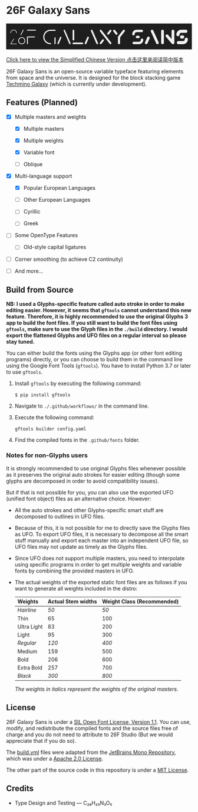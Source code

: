 # 26F Galaxy Sans

![Text “26F Galaxy Sans” in 26F Galaxy Sans displaying a variety of font weights.](./Media/Title.png)

[Click here to view the Simplified Chinese Version 点击这里来阅读简中版本](README_SC.md)

26F Galaxy Sans is an open-source variable typeface featuring elements from space and the universe. It is designed for the block stacking game [Techmino Galaxy](https://github.com/26F-Studio/Techmino_Galaxy) (which is currently under development).

## Features (Planned)

- [x] Multiple masters and weights
  
  - [x] Multiple masters
  
  - [x] Multiple weights
  
  - [x] Variable font
  
  - [ ] Oblique

- [x] Multi-language support
  
  - [x] Popular European Languages
  
  - [ ] Other European Languages
  
  - [ ] Cyrillic
  
  - [ ] Greek

- [ ] Some OpenType Features
  
  - [ ] Old-style capital ligatures

- [ ] Corner smoothing (to achieve C2 continuity)

- [ ] And more…

## Build from Source

**NB: I used a Glyphs-specific feature called auto stroke in order to make editing easier. However, it seems that `gftools` cannot understand this new feature. Therefore, it is highly recommended to use the original Glyphs 3 app to build the font files. If you still want to build the font files using `gftools`, make sure to use the Glyph files in the `./build` directory. I would export the flattened Glyphs and UFO files on a regular interval so please stay tuned.**

You can either build the fonts using the Glyphs app (or other font editing programs) directly, or you can choose to build them in the command line using the Google Font Tools (`gftools`). You have to install Python 3.7 or later to use `gftools`.

1. Install `gftools` by executing the following command:
   
   ```
   $ pip install gftools
   ```

2. Navigate to `./.github/workflows/` in the command line.

3. Execute the following command:
   
   ```
   gftools builder config.yaml
   ```

4. Find the compiled fonts in the `.github/fonts` folder.

### Notes for non-Glyphs users

It is strongly recommended to use original Glyphs files whenever possible as it preserves the original auto strokes for easier editing (though some glyphs are decomposed in order to avoid compatibility issues). 

But if that is not possible for you, you can also use the exported UFO (unified font object) files as an alternative choice. However:

- All the auto strokes and other Glyphs-specific smart stuff are decomposed to outlines in UFO files.

- Because of this, it is not possible for me to directly save the Glyphs files as UFO. To export UFO files, it is necessary to decompose all the smart stuff manually and export each master into an independent UFO file, so UFO files may not update as timely as the Glyphs files.

- Since UFO does not support multiple masters, you need to interpolate using specific programs in order to get multiple weights and variable fonts by combining the provided masters in UFO.

- The actual weights of the exported static font files are as follows if you want to generate all weights included in the distro:
  
  | **Weights** | **Actual Stem widths** | **Weight Class (Recommended)** |
  | ----------- | ---------------------- | ------------------------------ |
  | *Hairline*  | *50*                   | *50*                           |
  | Thin        | 65                     | 100                            |
  | Ultra Light | 83                     | 200                            |
  | Light       | 95                     | 300                            |
  | *Regular*   | *120*                  | *400*                          |
  | Medium      | 159                    | 500                            |
  | Bold        | 206                    | 600                            |
  | Extra Bold  | 257                    | 700                            |
  | *Black*     | *300*                  | *800*                          |
  
  *The weights in italics represent the weights of the original masters.*

## License

26F Galaxy Sans is under a [SIL Open Font License, Version 1.1](https://github.com/26F-Studio/26F-Sans/blob/main/OFL.txt). You can use, modify, and redistribute the compiled fonts and the source files free of charge and you do not need to attribute to 26F Studio (But we would appreciate that if you do so).

The [build.yml](https://github.com/26F-Studio/26F-Sans/blob/main/.github/workflows/build.yml) files were adapted from the [JetBrains Mono Repository](https://github.com/JetBrains/JetBrainsMono/blob/master/.github/workflows/build-fonts.yml), which was under a [Apache 2.0 License](https://www.apache.org/licenses/LICENSE-2.0).

The other part of the source code in this repository is under a [MIT License](https://github.com/26F-Studio/26F-Sans/blob/main/MIT.txt). 

## Credits

* Type Design and Testing — C₂₉H₂₅N₃O₅
